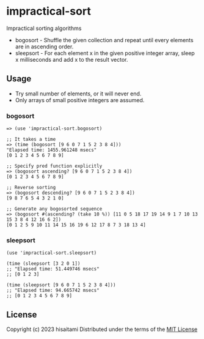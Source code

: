 # impractical-sort

Impractical sorting algorithms

* bogosort - Shuffle the given collection and repeat until every elements are in ascending order.
* sleepsort - For each element x in the given positive integer array, sleep x milliseconds and add x to the result vector.

## Usage

* Try small number of elements, or it will never end.
* Only arrays of small positive integers are assumed.

### bogosort

```
=> (use 'impractical-sort.bogosort)

;; It takes a time
=> (time (bogosort [9 6 0 7 1 5 2 3 8 4]))
"Elapsed time: 1455.961248 msecs"
[0 1 2 3 4 5 6 7 8 9]

;; Specify pred function explicitly
=> (bogosort ascending? [9 6 0 7 1 5 2 3 8 4])
[0 1 2 3 4 5 6 7 8 9]

;; Reverse sorting
=> (bogosort descending? [9 6 0 7 1 5 2 3 8 4])
[9 8 7 6 5 4 3 2 1 0]

;; Generate any bogosorted sequence
=> (bogosort #(ascending? (take 10 %)) [11 0 5 18 17 19 14 9 1 7 10 13 15 3 8 4 12 16 6 2])
[0 1 2 5 9 10 11 14 15 16 19 6 12 17 8 7 3 18 13 4]
```

### sleepsort

```
(use 'impractical-sort.sleepsort)

(time (sleepsort [3 2 0 1])
;; "Elapsed time: 51.449746 msecs"
;; [0 1 2 3]

(time (sleepsort [9 6 0 7 1 5 2 3 8 4]))
;; "Elapsed time: 94.665742 msecs"
;; [0 1 2 3 4 5 6 7 8 9]
```

## License

Copyright (c) 2023 hisaitami
Distributed under the terms of the [MIT License](LICENSE)

